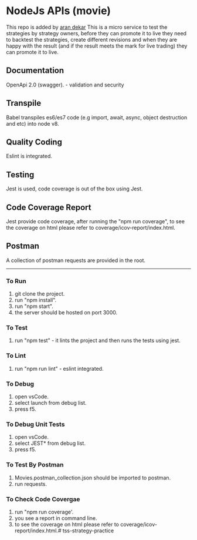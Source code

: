 # NodeJs APIs (movie)
This repo is added by [aran dekar](https://www.linkedin.com/in/arandeh/)
This is a micro service to test the strategies by strategy owners, before they can promote it to live they need to backtest the strategies, create different revisions and when they are happy with the result (and if the result meets the mark for live trading) they can promote it to live.

## Documentation
OpenApi 2.0 (swagger). - validation and security
## Transpile
Babel transpiles es6/es7 code (e.g import, await, async, object destruction and etc) into node v8.
## Quality Coding
Eslint is integrated.
## Testing
Jest is used, code coverage is out of the box using Jest.
## Code Coverage Report
Jest provide code coverage, after running the "npm run coverage", to see the coverage on html please refer to coverage/icov-report/index.html.
## Postman
A collection of postman requests are provided in the root.

************

### To Run
1. git clone the project.
2. run "npm install". 
3. run "npm start".
4. the server should be hosted on port 3000.

### To Test
1. run "npm test" - it lints the project and then runs the tests using jest.

### To Lint
1. run "npm run lint" - eslint integrated.

### To Debug
1. open vsCode.
2. select launch from debug list.
3. press f5.

### To Debug Unit Tests
1. open vsCode.
2. select JEST* from debug list.
3. press f5.

### To Test By Postman
1. Movies.postman_collection.json should be imported to postman.
2. run requests.

### To Check Code Covergae
1. run "npm run coverage'.
2. you see a report in command line.
3. to see the coverage on html please refer to coverage/icov-report/index.html.# tss-strategy-practice
